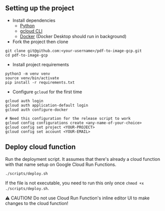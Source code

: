 ## Setting up the project
- Install dependencies
  - [Python](https://www.python.org/)
  - [gcloud CLI](https://cloud.google.com/sdk/docs/install)
  - [Docker](https://www.docker.com/products/docker-desktop/) (Docker Desktop should run in background)
- Fork the project then clone
```
git clone git@github.com:<your-username>/pdf-to-image-gcp.git
cd pdf-to-image-gcp
```
- Install project requirements
```
python3 -m venv venv
source venv/bin/activate
pip install -r requirements.txt
```
- Configure `gcloud` for the first time 
```
gcloud auth login
gcloud auth application-default login
gcloud auth configure-docker

# Need this configuration for the release script to work
gcloud config configurations create <any-name-of-your-choice>
gcloud config set project <YOUR-PROJECT>
gcloud config set account <YOUR-EMAIL>
```

## Deploy cloud function
Run the deployment script. It assumes that there's already a cloud function with that name setup
on Google Cloud Run Functions.
```
./scripts/deploy.sh
```
If the file is not executable, you need to run this only once `chmod +x ./scripts/deploy.sh`.

⚠️ CAUTION! Do not use Cloud Run Function's inline editor UI to make changes to the cloud function!

